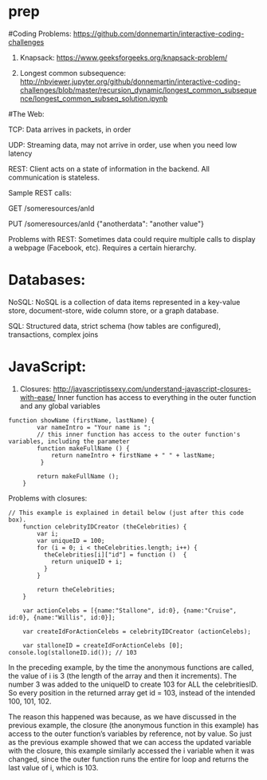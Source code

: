 # prep


#Coding Problems: https://github.com/donnemartin/interactive-coding-challenges  

1. Knapsack: https://www.geeksforgeeks.org/knapsack-problem/  

2. Longest common subsequence: http://nbviewer.jupyter.org/github/donnemartin/interactive-coding-challenges/blob/master/recursion_dynamic/longest_common_subsequence/longest_common_subseq_solution.ipynb



#The Web:  

TCP: Data arrives in packets, in order  

UDP: Streaming data, may not arrive in order, use when you need low latency  

REST: Client acts on a state of information in the backend. All communication is stateless.  

Sample REST calls:  

GET /someresources/anId  

PUT /someresources/anId {"anotherdata": "another value"}  

Problems with REST: Sometimes data could require multiple calls to display a webpage (Facebook, etc). Requires a certain hierarchy.  



# Databases:
NoSQL: NoSQL is a collection of data items represented in a key-value store, document-store, wide column store, or a graph database.  

SQL: Structured data, strict schema (how tables are configured), transactions, complex joins




# JavaScript:

1. Closures: http://javascriptissexy.com/understand-javascript-closures-with-ease/
Inner function has access to everything in the outer function and any global variables

```	
function showName (firstName, lastName) { 
		var nameIntro = "Your name is ";
	 	// this inner function has access to the outer function's variables, including the parameter​
		function makeFullName () { 
			return nameIntro + firstName + " " + lastName;
		 }

		return makeFullName (); 
	}
 ```



Problems with closures:
```
// This example is explained in detail below (just after this code box).​
	​function celebrityIDCreator (theCelebrities) {
	    var i;
	    var uniqueID = 100;
	    for (i = 0; i < theCelebrities.length; i++) {
	      theCelebrities[i]["id"] = function ()  {
	        return uniqueID + i;
	      }
	    }
	    
	    return theCelebrities;
	}
	
	var actionCelebs = [{name:"Stallone", id:0}, {name:"Cruise", id:0}, {name:"Willis", id:0}];
	
	var createIdForActionCelebs = celebrityIDCreator (actionCelebs);
	
	var stalloneID = createIdForActionCelebs [0]; console.log(stalloneID.id()); // 103
```



In the preceding example, by the time the anonymous functions are called, the value of i is 3 (the length of the array and then it increments). The number 3 was added to the uniqueID to create 103 for ALL the celebritiesID. So every position in the returned array get id = 103, instead of the intended 100, 101, 102.


The reason this happened was because, as we have discussed in the previous example, the closure (the anonymous function in this example) has access to the outer function’s variables by reference, not by value. So just as the previous example showed that we can access the updated variable with the closure, this example similarly accessed the i variable when it was changed, since the outer function runs the entire for loop and returns the last value of i, which is 103.
